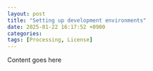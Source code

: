 ```yaml
---
layout: post
title: "Setting up development environments"
date: 2025-01-22 16:17:52 +0900
categories: 
tags: [Processing, License]
---
```


Content goes here
